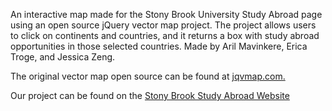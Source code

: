An interactive map made for the Stony Brook University Study Abroad page using an open source jQuery vector map project.
The project allows users to click on continents and countries, and it returns a box with study abroad opportunities in
those selected countries. Made by Aril Mavinkere, Erica Troge, and Jessica Zeng. 

The original vector map open source can be found at [jqvmap.com.](http://jqvmap.com)

Our project can be found on the [Stony Brook Study Abroad Website](http://www.stonybrook.edu/commcms/studyabroad/outgoing/programs/index)
